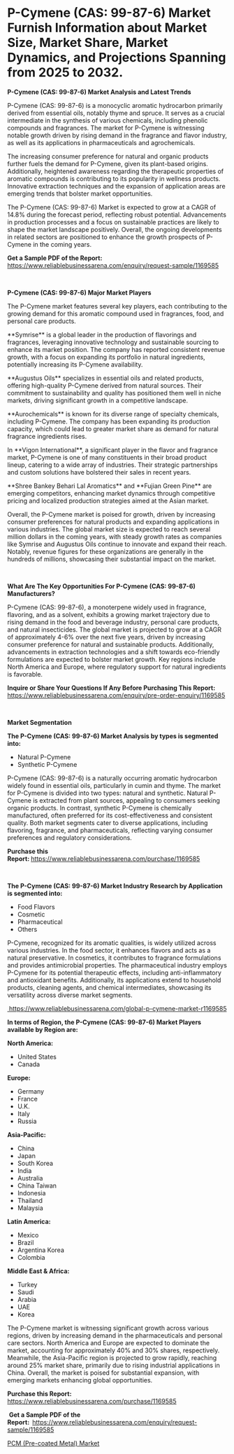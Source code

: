 <p><h1>P-Cymene (CAS: 99-87-6) Market Furnish Information about Market Size, Market Share, Market Dynamics, and Projections Spanning from 2025 to 2032.</h1></p><p><strong>P-Cymene (CAS: 99-87-6) Market Analysis and Latest Trends</strong></p>
<p><p>P-Cymene (CAS: 99-87-6) is a monocyclic aromatic hydrocarbon primarily derived from essential oils, notably thyme and spruce. It serves as a crucial intermediate in the synthesis of various chemicals, including phenolic compounds and fragrances. The market for P-Cymene is witnessing notable growth driven by rising demand in the fragrance and flavor industry, as well as its applications in pharmaceuticals and agrochemicals. </p><p>The increasing consumer preference for natural and organic products further fuels the demand for P-Cymene, given its plant-based origins. Additionally, heightened awareness regarding the therapeutic properties of aromatic compounds is contributing to its popularity in wellness products. Innovative extraction techniques and the expansion of application areas are emerging trends that bolster market opportunities. </p><p>The P-Cymene (CAS: 99-87-6) Market is expected to grow at a CAGR of 14.8% during the forecast period, reflecting robust potential. Advancements in production processes and a focus on sustainable practices are likely to shape the market landscape positively. Overall, the ongoing developments in related sectors are positioned to enhance the growth prospects of P-Cymene in the coming years.</p></p>
<p><strong>Get a Sample PDF of the Report:&nbsp;</strong> <a href="https://www.reliablebusinessarena.com/enquiry/request-sample/1169585?utm_campaign=2259&utm_medium=2&utm_source=Github&utm_content=ia&utm_term=05022025&utm_id=p-cymene-cas-99-87-6">https://www.reliablebusinessarena.com/enquiry/request-sample/1169585</a></p>
<p>&nbsp;</p>
<p><strong>P-Cymene (CAS: 99-87-6) Major Market Players</strong></p>
<p><p>The P-Cymene market features several key players, each contributing to the growing demand for this aromatic compound used in fragrances, food, and personal care products. </p><p>**Symrise** is a global leader in the production of flavorings and fragrances, leveraging innovative technology and sustainable sourcing to enhance its market position. The company has reported consistent revenue growth, with a focus on expanding its portfolio in natural ingredients, potentially increasing its P-Cymene availability.</p><p>**Augustus Oils** specializes in essential oils and related products, offering high-quality P-Cymene derived from natural sources. Their commitment to sustainability and quality has positioned them well in niche markets, driving significant growth in a competitive landscape.</p><p>**Aurochemicals** is known for its diverse range of specialty chemicals, including P-Cymene. The company has been expanding its production capacity, which could lead to greater market share as demand for natural fragrance ingredients rises.</p><p>In **Vigon International**, a significant player in the flavor and fragrance market, P-Cymene is one of many constituents in their broad product lineup, catering to a wide array of industries. Their strategic partnerships and custom solutions have bolstered their sales in recent years.</p><p>**Shree Bankey Behari Lal Aromatics** and **Fujian Green Pine** are emerging competitors, enhancing market dynamics through competitive pricing and localized production strategies aimed at the Asian market.</p><p>Overall, the P-Cymene market is poised for growth, driven by increasing consumer preferences for natural products and expanding applications in various industries. The global market size is expected to reach several million dollars in the coming years, with steady growth rates as companies like Symrise and Augustus Oils continue to innovate and expand their reach. Notably, revenue figures for these organizations are generally in the hundreds of millions, showcasing their substantial impact on the market.</p></p>
<p>&nbsp;</p>
<p><strong>What Are The Key Opportunities For P-Cymene (CAS: 99-87-6) Manufacturers?</strong></p>
<p><p>P-Cymene (CAS: 99-87-6), a monoterpene widely used in fragrance, flavoring, and as a solvent, exhibits a growing market trajectory due to rising demand in the food and beverage industry, personal care products, and natural insecticides. The global market is projected to grow at a CAGR of approximately 4-6% over the next five years, driven by increasing consumer preference for natural and sustainable products. Additionally, advancements in extraction technologies and a shift towards eco-friendly formulations are expected to bolster market growth. Key regions include North America and Europe, where regulatory support for natural ingredients is favorable.</p></p>
<p><strong>Inquire or Share Your Questions If Any Before Purchasing This Report:</strong> <a href="https://www.reliablebusinessarena.com/enquiry/pre-order-enquiry/1169585?utm_campaign=2259&utm_medium=2&utm_source=Github&utm_content=ia&utm_term=05022025&utm_id=p-cymene-cas-99-87-6">https://www.reliablebusinessarena.com/enquiry/pre-order-enquiry/1169585</a></p>
<p>&nbsp;</p>
<p><strong>Market Segmentation</strong></p>
<p><strong>The P-Cymene (CAS: 99-87-6) Market Analysis by types is segmented into:</strong></p>
<p><ul><li>Natural P-Cymene</li><li>Synthetic P-Cymene</li></ul></p>
<p><p>P-Cymene (CAS: 99-87-6) is a naturally occurring aromatic hydrocarbon widely found in essential oils, particularly in cumin and thyme. The market for P-Cymene is divided into two types: natural and synthetic. Natural P-Cymene is extracted from plant sources, appealing to consumers seeking organic products. In contrast, synthetic P-Cymene is chemically manufactured, often preferred for its cost-effectiveness and consistent quality. Both market segments cater to diverse applications, including flavoring, fragrance, and pharmaceuticals, reflecting varying consumer preferences and regulatory considerations.</p></p>
<p><strong>Purchase this Report:&nbsp;</strong><a href="https://www.reliablebusinessarena.com/purchase/1169585?utm_campaign=2259&utm_medium=2&utm_source=Github&utm_content=ia&utm_term=05022025&utm_id=p-cymene-cas-99-87-6">https://www.reliablebusinessarena.com/purchase/1169585</a></p>
<p>&nbsp;</p>
<p><strong>The P-Cymene (CAS: 99-87-6) Market Industry Research by Application is segmented into:</strong></p>
<p><ul><li>Food Flavors</li><li>Cosmetic</li><li>Pharmaceutical</li><li>Others</li></ul></p>
<p><p>P-Cymene, recognized for its aromatic qualities, is widely utilized across various industries. In the food sector, it enhances flavors and acts as a natural preservative. In cosmetics, it contributes to fragrance formulations and provides antimicrobial properties. The pharmaceutical industry employs P-Cymene for its potential therapeutic effects, including anti-inflammatory and antioxidant benefits. Additionally, its applications extend to household products, cleaning agents, and chemical intermediates, showcasing its versatility across diverse market segments.</p></p>
<p><a href="https://www.reliablebusinessarena.com/global-p-cymene-market-r1169585?utm_campaign=2259&utm_medium=2&utm_source=Github&utm_content=ia&utm_term=05022025&utm_id=p-cymene-cas-99-87-6">&nbsp;https://www.reliablebusinessarena.com/global-p-cymene-market-r1169585</a></p>
<p><strong>In terms of Region, the P-Cymene (CAS: 99-87-6) Market Players available by Region are:</strong></p>
<p>
    <p> <strong> North America: </strong>
        <ul>
            <li>United States</li>
            <li>Canada</li>
        </ul>
        </p> 
    <p> <strong> Europe: </strong>
        <ul>
            <li>Germany</li>
            <li>France</li>
            <li>U.K.</li>
            <li>Italy</li>
            <li>Russia</li>
        </ul>
        </p> 
    <p> <strong> Asia-Pacific: </strong>
        <ul>
            <li>China</li>
            <li>Japan</li>
            <li>South Korea</li>
            <li>India</li>
            <li>Australia</li>
            <li>China Taiwan</li>
            <li>Indonesia</li>
            <li>Thailand</li>
            <li>Malaysia</li>
        </ul>
        </p> 
    <p> <strong> Latin America: </strong>
        <ul>
            <li>Mexico</li>
            <li>Brazil</li>
            <li>Argentina Korea</li>
            <li>Colombia</li>
        </ul>
        </p> 
    <p> <strong> Middle East & Africa: </strong>
        <ul>
            <li>Turkey</li>
            <li>Saudi</li>
            <li>Arabia</li>
            <li>UAE</li>
            <li>Korea</li>
        </ul>
    </p>
    </p>
<p><p>The P-Cymene market is witnessing significant growth across various regions, driven by increasing demand in the pharmaceuticals and personal care sectors. North America and Europe are expected to dominate the market, accounting for approximately 40% and 30% shares, respectively. Meanwhile, the Asia-Pacific region is projected to grow rapidly, reaching around 25% market share, primarily due to rising industrial applications in China. Overall, the market is poised for substantial expansion, with emerging markets enhancing global opportunities.</p></p>
<p><strong>Purchase this Report: </strong><a href="https://www.reliablebusinessarena.com/purchase/1169585?utm_campaign=2259&utm_medium=2&utm_source=Github&utm_content=ia&utm_term=05022025&utm_id=p-cymene-cas-99-87-6">https://www.reliablebusinessarena.com/purchase/1169585</a></p>
<p>&nbsp;<strong>Get a Sample PDF of the Report:&nbsp;&nbsp;</strong><a href="https://www.reliablebusinessarena.com/enquiry/request-sample/1169585?utm_campaign=2259&utm_medium=2&utm_source=Github&utm_content=ia&utm_term=05022025&utm_id=p-cymene-cas-99-87-6">https://www.reliablebusinessarena.com/enquiry/request-sample/1169585</a></p>
<p><strong></strong></p>
<p><p><a href="https://github.com/sherikacas30/Market-Research-Report-List-1/blob/main/pcm-pre-coated-metal-market.md?utm_campaign=2259&utm_medium=2&utm_source=Github&utm_content=ia&utm_term=05022025&utm_id=p-cymene-cas-99-87-6">PCM (Pre-coated Metal) Market</a></p></p>